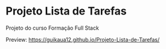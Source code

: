 # Projeto Lista de Tarefas
Projeto do curso Formação Full Stack

Preview: https://guikaua12.github.io/Projeto-Lista-de-Tarefas/
